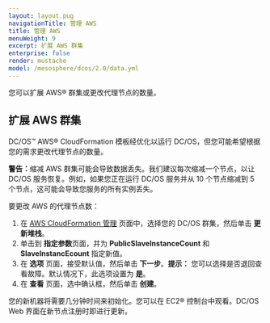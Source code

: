 ```yaml
---
layout: layout.pug
navigationTitle: 管理 AWS
title: 管理 AWS
menuWeight: 9
excerpt: 扩展 AWS 群集
enterprise: false
render: mustache
model: /mesosphere/dcos/2.0/data.yml
---
```


您可以扩展 AWS&reg; 群集或更改代理节点的数量。

## 扩展 AWS 群集

DC/OS&trade; AWS&reg; CloudFormation 模板经优化以运行 DC/OS，但您可能希望根据您的需求更改代理节点的数量。

<p class="message--warning"><strong>警告：</strong>缩减 AWS 群集可能会导致数据丢失。我们建议每次缩减一个节点，以让 DC/OS 服务恢复。例如，如果您正在运行 DC/OS 服务并从 10 个节点缩减到 5 个节点，这可能会导致您服务的所有实例丢失。</p>


要更改 AWS 的代理节点数：

1. 在 [AWS CloudFormation 管理][3] 页面中，选择您的 DC/OS 群集，然后单击 **更新堆栈**。
2. 单击到 **指定参数**页面，并为 **PublicSlaveInstanceCount** 和 **SlaveInstancEcount** 指定新值。
3. 在 **选项** 页面，接受默认值，然后单击 **下一步**。**提示：** 您可以选择是否退回查看故障。默认情况下，此选项设置为 **是**。
4. 在 **查看** 页面，选中确认框，然后单击 **创建**。

您的新机器将需要几分钟时间来初始化。您可以在 EC2&reg; 控制台中观看。DC/OS Web 界面在新节点注册时即进行更新。

 [2]: /mesosphere/dcos/2.0/installing/evaluation/community-supported-methods/aws/
 [3]: https://console.aws.amazon.com/cloudformation/home
